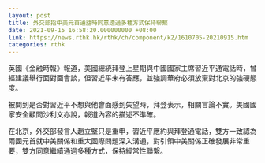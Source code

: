 ```yaml
---
layout: post
title: 外交部指中美元首通話時同意透過多種方式保持聯繫
date: 2021-09-15 16:58:20.000000000 +08:00
link: https://news.rthk.hk/rthk/ch/component/k2/1610705-20210915.htm
categories: rthk
---
```


英國《金融時報》報道，美國總統拜登上星期與中國國家主席習近平通電話時，曾經建議舉行面對面會談，但習近平未有答應，並強調華府必須放棄對北京的強硬態度。

被問到是否對習近平不想與他會面感到失望時，拜登表示，相關言論不實。美國國家安全顧問沙利文亦說，報道內容的描述不準確。

在北京，外交部發言人趙立堅只是重申，習近平應約與拜登通電話，雙方一致認為兩國元首就中美關係和重大國際問題深入溝通，對引領中美關係正確發展非常重要，雙方同意繼續通過多種方式，保持經常性聯繫。
